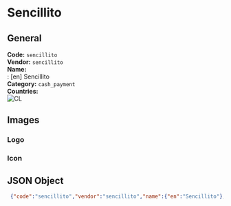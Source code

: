 # Sencillito 
## General 
**Code:** `sencillito`  
**Vendor:** `sencillito`  
**Name:**  
:	[en] Sencillito  
**Category:** `cash_payment`  
**Countries:**  
![CL](https://cdnjs.cloudflare.com/ajax/libs/flag-icon-css/3.3.0/flags/4x3/CL.svg#w24)  
 
## Images 
### Logo 
### Icon 
## JSON Object 
```json
 {"code":"sencillito","vendor":"sencillito","name":{"en":"Sencillito"},"description":null,"countries":["CL"],"category":"cash_payment"}```  
